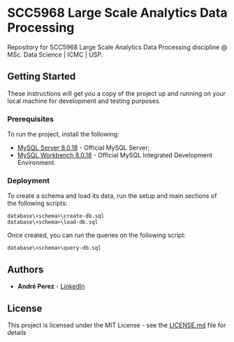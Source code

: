 # SCC5968 Large Scale Analytics Data Processing

Repository for SCC5968 Large Scale Analytics Data Processing discipline @ MSc. Data Science | ICMC | USP.

## Getting Started

These instructions will get you a copy of the project up and running on your local machine for development and testing purposes.

### Prerequisites

To run the project, install the following:

* [MySQL Server 8.0.18](https://dev.mysql.com/downloads/mysql/) - Official MySQL Server;
* [MySQL Workbench 8.0.18](https://dev.mysql.com/downloads/workbench/) - Official MySQL Integrated Development Environment.

### Deployment

To create a schema and load its data, run the setup and main sections of the following scripts:

```
database\<schema>\create-db.sql
database\<schema>\load-db.sql
```

Once created, you can run the queries on the following script:

```
database\<schema>\query-db.sql
```

## Authors

* **André Perez** - [LinkedIn](https://www.linkedin.com/in/andremarcosperez/)

## License

This project is licensed under the MIT License - see the [LICENSE.md](LICENSE.md) file for details
